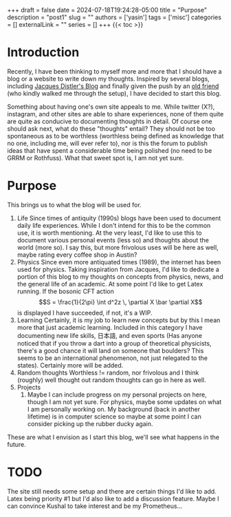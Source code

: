 +++ 
draft = false
date = 2024-07-18T19:24:28-05:00
title = "Purpose"
description = "post1"
slug = ""
authors = ['yasin']
tags = ['misc']
categories = []
externalLink = ""
series = []
+++
{{< toc >}}
# Introduction
Recently, I have been thinking to myself more and more that I should have a blog or a website to write down my thoughts. Inspired by several blogs, including [Jacques Distler's Blog](https://golem.ph.utexas.edu/~distler/blog/) and finally given the push by an [old friend](https://vajralakushal.github.io/) (who kindly walked me through the setup), I have decided to start this blog. 

Something about having one's own site appeals to me. While twitter (X?), instagram, and other sites are able to share experiences, none of them quite are quite as conducive to documenting thoughts in detail. Of course one should ask next, what do these "thoughts" entail? They should not be too spontaneous as to be worthless (worthless being defined as knowledge that no one, including me, will ever refer to), nor is this the forum to publish ideas that have spent a considerable time being polished (no need to be GRRM or Rothfuss). What that sweet spot is, I am not yet sure. 

# Purpose
This brings us to what the blog will be used for.

1. Life
	Since times of antiquity (1990s) blogs have been used to document daily life experiences. While I don't intend for this to be the common use, it is worth mentioning. At the very least, I'd like to use this to document various personal events (less so) and thoughts about the world (more so). I say this, but more frivolous uses will be here as well, maybe rating every coffee shop in Austin?
2. Physics
	Since even more antiquated times (1989), the internet has been used for physics. Taking inspiration from Jacques, I'd like to dedicate a portion of this blog to my thoughts on concepts from physics, news, and the general life of an academic. At some point I'd like to get Latex running. If the bosonic CFT action $$S = \frac{1}{2\pi} \int d^2z \, \partial X \bar \partial X$$is displayed I have succeeded, if not, it's a WIP.
3. Learning
	Certainly, it is my job to learn new concepts but by this I mean more that just academic learning. Included in this category I have documenting new life skills, 日本語, and even sports (Has anyone noticed that if you throw a dart into a group of theoretical physicists, there's a good chance it will land on someone that boulders? This seems to be an international phenomenon, not just relegated to the states). Certainly more will be added.
4. Random thoughts
	Worthless != random, nor frivolous and I think (roughly) well thought out random thoughts can go in here as well. 
5. Projects
	1. Maybe I can include progress on my personal projects on here, though I am not yet sure. For physics, maybe some updates on what I am personally working on. My background (back in another lifetime) is in computer science so maybe at some point I can consider picking up the rubber ducky again.

These are what I envision as I start this blog, we'll see what happens in the future.

# TODO
The site still needs some setup and there are certain things I'd like to add. Latex being priority #1 but I'd also like to add a discussion feature. Maybe I can convince Kushal to take interest and be my Prometheus... 